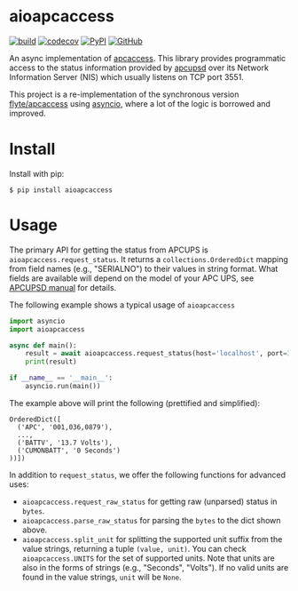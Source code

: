 # aioapcaccess

[![build](https://github.com/yuxincs/aioapcaccess/actions/workflows/build.yaml/badge.svg)](https://github.com/yuxincs/aioapcaccess/actions/workflows/build.yaml?query=branch%3Amain)
[![codecov](https://codecov.io/github/yuxincs/aioapcaccess/branch/main/graph/badge.svg?token=8zhys5YAk9)](https://codecov.io/github/yuxincs/aioapcaccess)
[![PyPI](https://img.shields.io/pypi/v/aioapcaccess)](https://pypi.org/project/aioapcaccess/)
[![GitHub](https://img.shields.io/github/license/yuxincs/aioapcaccess)](https://github.com/yuxincs/aioapcaccess/blob/main/LICENSE)

An async implementation of [apcaccess](https://linux.die.net/man/8/apcaccess). This
library provides programmatic access to the status information provided by
[apcupsd](http://www.apcupsd.org/) over its Network Information Server (NIS) which
usually listens on TCP port 3551.

This project is a re-implementation of the synchronous version
[flyte/apcaccess](https://github.com/flyte/apcaccess) using
[asyncio](https://docs.python.org/3/library/asyncio.html), where a lot of the logic is
borrowed and improved.

# Install

Install with pip:

```
$ pip install aioapcaccess
```

# Usage

The primary API for getting the status from APCUPS is `aioapcaccess.request_status`.
It returns a `collections.OrderedDict` mapping from field names (e.g., "SERIALNO") to
their values in string format. What fields are available will depend on the model of
your APC UPS, see [APCUPSD manual](http://www.apcupsd.org/manual/) for details.

The following example shows a typical usage of `aioapcaccess`

```python
import asyncio
import aioapcaccess

async def main():
    result = await aioapcaccess.request_status(host='localhost', port=3551)
    print(result)

if __name__ == '__main__':
    asyncio.run(main())
```

The example above will print the following (prettified and simplified):

```
OrderedDict([
  ('APC', '001,036,0879'),
  ...,
  ('BATTV', '13.7 Volts'),
  ('CUMONBATT', '0 Seconds')
))])
```

In addition to `request_status`, we offer the following functions for advanced uses:

- `aioapcaccess.request_raw_status` for getting raw (unparsed) status in `bytes`.
- `aioapcaccess.parse_raw_status` for parsing the `bytes` to the dict shown above.
- `aioapcaccess.split_unit` for splitting the supported unit suffix from the value
  strings, returning a tuple `(value, unit)`. You can check `aioapcaccess.UNITS` for
  the set of supported units. Note that units are also in the forms of strings
  (e.g., "Seconds", "Volts"). If no valid units are found in the value strings, `unit`
  will be `None`.
